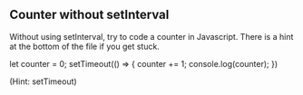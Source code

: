 ## Counter without setInterval

Without using setInterval, try to code a counter in Javascript. There is a hint at the bottom of the file if you get stuck.

let counter = 0;
setTimeout(() => {
    counter += 1;
    console.log(counter);
})





































































(Hint: setTimeout)